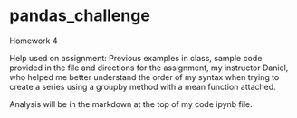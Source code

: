 # pandas_challenge
Homework 4

Help used on assignment: Previous examples in class, sample code provided in the file and directions for the assignment, my instructor Daniel, who helped me better understand the order of my syntax when trying to create a series using a groupby method with a mean function attached.

Analysis will be in the markdown at the top of my code ipynb file.